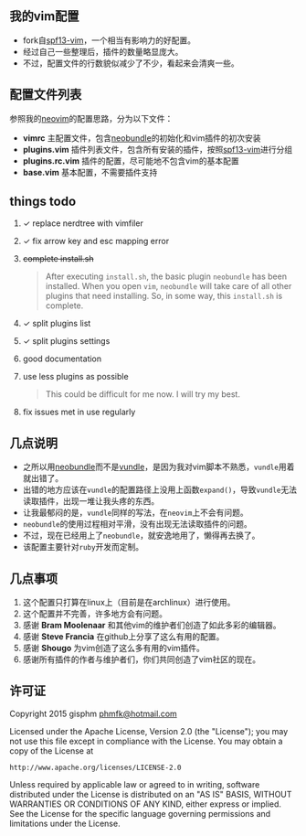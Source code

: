 ## 我的vim配置
+ fork自[spf13-vim][1]，一个相当有影响力的好配置。
+ 经过自己一些整理后，插件的数量略显庞大。
+ 不过，配置文件的行数貌似减少了不少，看起来会清爽一些。

## 配置文件列表
参照我的[neovim][2]的配置思路，分为以下文件：

+ __vimrc__             主配置文件，包含[neobundle][4]的初始化和vim插件的初次安装
+ __plugins.vim__       插件列表文件，包含所有安装的插件，按照[spf13-vim][1]进行分组
+ __plugins.rc.vim__    插件的配置，尽可能地不包含vim的基本配置
+ __base.vim__          基本配置，不需要插件支持

## things todo
1. ✓ replace nerdtree with vimfiler
2. ✓ fix arrow key and esc mapping error
3. ~~complete install.sh~~

    > After executing `install.sh`, the basic plugin `neobundle` has been installed.
    > When you open `vim`, `neobundle` will take care of all other plugins that need installing.
    > So, in some way, this `install.sh` is complete.

4. ✓ split plugins list
4. ✓ split plugins settings
4. good documentation
5. use less plugins as possible

    > This could be difficult for me now. I will try my best.

6. fix issues met in use regularly

## 几点说明
+ 之所以用[neobundle][4]而不是[vundle][3]，是因为我对vim脚本不熟悉，`vundle`用着就出错了。
+ 出错的地方应该在`vundle`的配置路径上没用上函数`expand()`，导致`vundle`无法读取插件，出现一堆让我头疼的东西。
+ 让我最郁闷的是，`vundle`同样的写法，在`neovim`上不会有问题。
+ `neobundle`的使用过程相对平滑，没有出现无法读取插件的问题。
+ 不过，现在已经用上了`neobundle`，就安逸地用了，懒得再去换了。
+ 该配置主要针对`ruby`开发而定制。

## 几点事项
1. 这个配置只打算在linux上（目前是在archlinux）进行使用。
2. 这个配置并不完善，许多地方会有问题。
3. 感谢 __Bram Moolenaar__ 和其他vim的维护者们创造了如此多彩的编辑器。
3. 感谢 __Steve Francia__ 在github上分享了这么有用的配置。
4. 感谢 __Shougo__ 为vim创造了这么多有用的vim插件。
5. 感谢所有插件的作者与维护者们，你们共同创造了vim社区的现在。

## 许可证
Copyright 2015 gisphm <phmfk@hotmail.com>

Licensed under the Apache License, Version 2.0 (the "License");
you may not use this file except in compliance with the License.
You may obtain a copy of the License at

    http://www.apache.org/licenses/LICENSE-2.0

Unless required by applicable law or agreed to in writing, software
distributed under the License is distributed on an "AS IS" BASIS,
WITHOUT WARRANTIES OR CONDITIONS OF ANY KIND, either express or implied.
See the License for the specific language governing permissions and
limitations under the License.

[1]: https://github.com/spf13/spf13-vim.git
[2]: https://github.com/gisphm/myneovimrc.git
[3]: https://github.com/gmarik/Vundle.vim.git
[4]: https://github.com/Shougo/neobundle.vim.git
